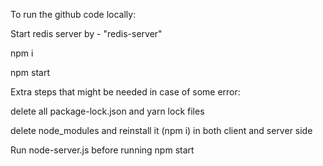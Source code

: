 To run the github code locally:

Start redis server by - "redis-server"

npm i

npm start 



Extra steps that might be needed in case of some error:

delete all package-lock.json and yarn lock files

delete node_modules and reinstall it (npm i) in both client and server side

Run node-server.js before running npm start
